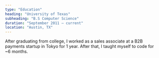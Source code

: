 ```yaml
---
type: "Education"
heading: "University of Texas"
subheading: "B.S Computer Science"
duration: "September 2011 – current"
location: "Austin, TX"
---
```


After graduating from college, I worked as a sales associate at a B2B payments startup in Tokyo for 1 year. After that, I taught myself to code for ~6 months.
